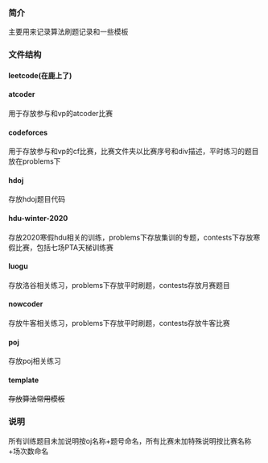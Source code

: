### 简介
主要用来记录算法刷题记录和一些模板
### 文件结构
#### leetcode(在鹿上了)
#### atcoder
用于存放参与和vp的atcoder比赛
#### codeforces
用于存放参与和vp的cf比赛，比赛文件夹以比赛序号和div描述，平时练习的题目放在problems下
#### hdoj
存放hdoj题目代码
#### hdu-winter-2020
存放2020寒假hdu相关的训练，problems下存放集训的专题，contests下存放寒假比赛，包括七场PTA天梯训练赛
#### luogu
存放洛谷相关练习，problems下存放平时刷题，contests存放月赛题目
#### nowcoder
存放牛客相关练习，problems下存放平时刷题，contests存放牛客比赛
#### poj
存放poj相关练习
#### template
~~存放算法常用模板~~
### 说明
所有训练题目未加说明按oj名称+题号命名，所有比赛未加特殊说明按比赛名称+场次数命名

